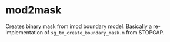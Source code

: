 # mod2mask
Creates binary mask from imod boundary model. 
Basically a re-implementation of ``sg_tm_create_boundary_mask.m`` from STOPGAP.

